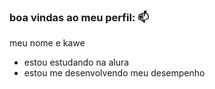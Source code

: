### boa vindas ao meu perfil: 📫

meu nome e kawe
- estou estudando na alura
- estou me desenvolvendo meu desempenho
